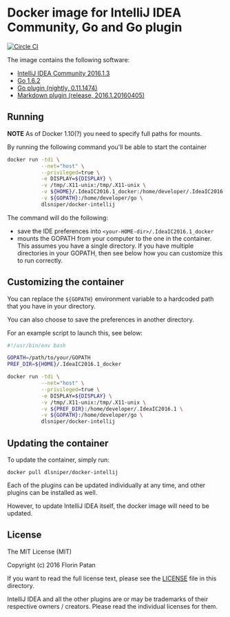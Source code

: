 # Docker image for IntelliJ IDEA Community, Go and Go plugin

[![Circle CI](https://circleci.com/gh/dlsniper/docker-intellij.svg?style=svg)](https://circleci.com/gh/dlsniper/docker-intellij)

The image contains the following software:

- [IntelliJ IDEA Community 2016.1.3](https://www.jetbrains.com/idea/)
- [Go 1.6.2](https://golang.org/)
- [Go plugin (nightly, 0.11.1474)](https://plugins.jetbrains.com/plugin/5047)
- [Markdown plugin (release, 2016.1.20160405)](https://plugins.jetbrains.com/plugin/7793)

## Running

**NOTE**
As of Docker 1.10(?) you need to specify full paths for mounts.

By running the following command you'll be able to start the container

```bash
docker run -tdi \
           --net="host" \
           --privileged=true \
           -e DISPLAY=${DISPLAY} \
           -v /tmp/.X11-unix:/tmp/.X11-unix \
           -v ${HOME}/.IdeaIC2016.1_docker:/home/developer/.IdeaIC2016.1 \
           -v ${GOPATH}:/home/developer/go \
           dlsniper/docker-intellij
```

The command will do the following:

- save the IDE preferences into `<your-HOME-dir>/.IdeaIC2016.1_docker`
- mounts the GOPATH from your computer to the one in the container. This
assumes you have a single directory. If you have multiple directories in your
GOPATH, then see below how you can customize this to run correctly.

## Customizing the container

You can replace the `${GOPATH}` environment variable to a hardcoded path that
you have in your directory.

You can also choose to save the preferences in another directory.

For an example script to launch this, see below:

```bash
#!/usr/bin/env bash

GOPATH=/path/to/your/GOPATH
PREF_DIR=${HOME}/.IdeaIC2016.1_docker

docker run -tdi \
           --net="host" \
           --privileged=true \
           -e DISPLAY=${DISPLAY} \
           -v /tmp/.X11-unix:/tmp/.X11-unix \
           -v ${PREF_DIR}:/home/developer/.IdeaIC2016.1 \
           -v ${GOPATH}:/home/developer/go \
           dlsniper/docker-intellij
```

## Updating the container

To update the container, simply run:

```shell
docker pull dlsniper/docker-intellij
```

Each of the plugins can be updated individually at any time, and other plugins
can be installed as well.

However, to update IntelliJ IDEA itself, the docker image will need to be
updated.

## License

The MIT License (MIT)

Copyright (c) 2016 Florin Patan

If you want to read the full license text, please see the [LICENSE](https://github.com/dlsniper/docker-intellij/blob/master/LICENSE) file
in this directory.

IntelliJ IDEA and all the other plugins are or may be trademarks of their
respective owners / creators. Please read the individual licenses for them.
